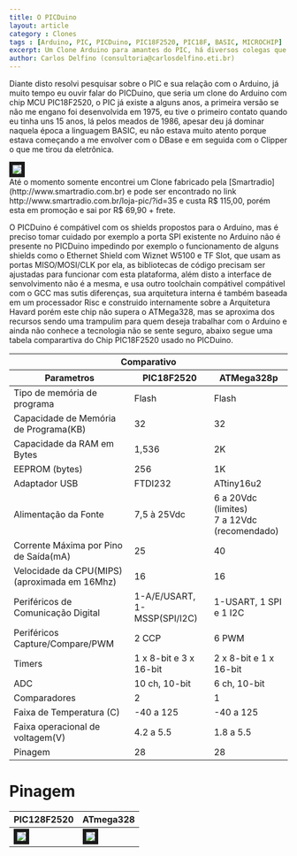 ```yaml
---
title: O PICDuino
layout: article
category : Clones
tags : [Arduino, PIC, PICDuino, PIC18F2520, PIC18F, BASIC, MICROCHIP]
excerpt: Um Clone Arduino para amantes do PIC, há diversos colegas que falam que preferem o PIC, ainda não tive um argumento que justifique a escolha pelo PIC em relação ao ATMega, nem o contrário, acho que ambos tem suas vantagens.
author: Carlos Delfino (consultoria@carlosdelfino.eti.br)
---
```


Diante disto resolvi pesquisar sobre o PIC e sua relação com o Arduino, já muito tempo eu ouvir falar do PICDuino, 
que seria um clone do Arduino com chip MCU PIC18F2520, o PIC já existe a alguns anos, a primeira versão se não me 
engano foi desenvolvida em 1975, eu tive o primeiro contato quando eu tinha uns 15 anos, lá pelos meados de 1986, 
apesar deu já dominar naquela época a linguagem BASIC, eu não estava muito atento porque estava começando a me 
envolver com o DBase e em seguida com o Clipper o que me tirou da eletrônica.

<div class="imageBox" id="left">
<a rel="lightbox" title="PICDuino - PIC18F2520" href="/images/clones/PICDuino.jpg">
<img src="/images/clones/PICDuino-thumb.jpg"  border="6" />
</a>
</div>
Até o momento somente encontrei um Clone fabricado pela [Smartradio](http://www.smartradio.com.br) e pode ser 
encontrado no link http://www.smartradio.com.br/loja-pic/?id=35 e custa R$ 115,00, porém esta em promoção e sai 
por R$ 69,90 + frete.

O PICDuino é compátivel com os shields propostos para o Arduino, mas é preciso tomar cuidado por exemplo a porta
SPI existente no Arduino não é presente no PICDuino impedindo por exemplo o funcionamento de alguns shields como
o Ethernet Shield com Wiznet W5100 e TF Slot, que usam as portas MISO/MOSI/CLK por ela, as bibliotecas de código 
precisam ser ajustadas para funcionar com esta plataforma, além disto a interface de senvolvimento não é a mesma, 
e usa outro toolchain compátivel compátivel com o GCC mas sutis diferenças, sua arquitetura interna é também 
baseada em um processador Risc e construido internamente sobre a Arquitetura Havard porém este chip não supera o 
ATMega328, mas se aproxima dos recursos sendo uma trampulim para quem deseja trabalhar com o Arduino e ainda não 
conhece a tecnologia  não se sente seguro, abaixo segue uma tabela comparartiva do Chip PIC18F2520 usado no 
PICDuino.

<table>
<thead>
<tr>
<th colspan="3">Comparativo</th>
</tr>
<tr>
<th>Parametros</th><th>PIC18F2520</th><th>ATMega328p</th>
</tr>
</thead>
<tbody>
<tr>
<td>Tipo de memória de programa</td><td>Flash</td><td>Flash</td>
</tr>
<tr>
<td>Capacidade de Memória de Programa(KB)</td><td>32</td><td>32</td>
</tr>
<tr>
<td>Capacidade da RAM em Bytes</td><td>1,536</td><td>2K</td>
</tr>
<tr>
<td>EEPROM (bytes)</td><td>256</td><td>1K</td>
</tr>
<tr>
<td>Adaptador USB</td><td>FTDI232</td><td>ATtiny16u2</td>
</tr>
<tr>
<td>Alimentação da Fonte</td><td>7,5 à 25Vdc</td>
<td>6 a 20Vdc (limites) <br> 7 a 12Vdc (recomendado)</td>
</tr>
<tr>
<td>Corrente Máxima por Pino de Saída(mA)</td><td>25</td><td>40</td>
</tr>
<tr>
<td>Velocidade da CPU(MIPS) (aproximada em 16Mhz)</td><td>16</td><td>16</td>
</tr>
<tr>
<td>Periféricos de Comunicação Digital</td><td>1-A/E/USART, 1-MSSP(SPI/I2C)</td><td>1-USART, 1 SPI e 1 I2C</td>
</tr>
<tr>
<td>Periféricos Capture/Compare/PWM</td><td>2 CCP</td><td>6 PWM</td>
</tr>
<tr>
<td>Timers</td><td>1 x 8-bit e 3 x 16-bit</td><td>2 x 8-bit e 1 x 16-bit</td>
</tr>
<tr>
<td>ADC</td><td>10 ch, 10-bit</td><td>6 ch, 10-bit</td>
</tr>
<tr>
<td>Comparadores</td><td>2</td><td>1</td>
</tr>
<tr>
<td>Faixa de Temperatura (C)</td><td>-40 a 125</td><td>-40 a 125</td>
</tr>
<tr>
<td>Faixa operacional de voltagem(V)</td><td>4.2 a 5.5</td><td>1.8 a 5.5</td>
</tr>
<tr>
<td>Pinagem</td><td>28</td><td>28</td>
</tr>
</tbody>
</table>

# Pinagem

<table>
<thead><tr><th>PIC128F2520</th><th>ATmega328</th></tr></thead>
<tbody>
<tr><td>
<a rel="lightbox" title="PIC18F2520" href="/images/componentes/atmega328-pinagem.jpg">
<img src="/images/componentes/atmega328-pinagem.jpg"  border="6" />
</a>
</td>
<td>
<a rel="lightbox" title="PIC18F2520" href="/images/componentes/pic18F2x20-pinagem.jpg">
<img src="/images/componentes/pic18F2x20-pinagem.jpg"  border="6" />
</a>
</td>
</tr>
</tbody>
</table>

